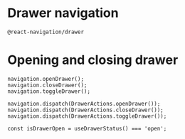 # Drawer navigation

    @react-navigation/drawer

# Opening and closing drawer

    navigation.openDrawer();
    navigation.closeDrawer();
    navigation.toggleDrawer();

    navigation.dispatch(DrawerActions.openDrawer());
    navigation.dispatch(DrawerActions.closeDrawer());
    navigation.dispatch(DrawerActions.toggleDrawer());

    const isDrawerOpen = useDrawerStatus() === 'open';
